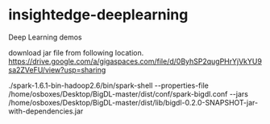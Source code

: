 # insightedge-deeplearning
Deep Learning demos

download jar file from following location. https://drive.google.com/a/gigaspaces.com/file/d/0ByhSP2qugPHrYjVkYU9sa2ZVeFU/view?usp=sharing

./spark-1.6.1-bin-hadoop2.6/bin/spark-shell --properties-file /home/osboxes/Desktop/BigDL-master/dist/conf/spark-bigdl.conf --jars /home/osboxes/Desktop/BigDL-master/dist/lib/bigdl-0.2.0-SNAPSHOT-jar-with-dependencies.jar
